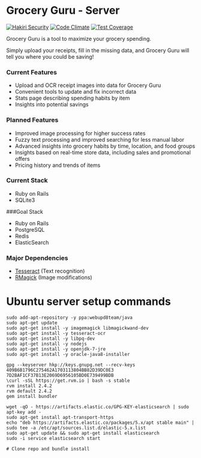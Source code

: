 # Grocery Guru - Server

[![Hakiri Security](https://hakiri.io/github/xhocquet/groceryguru-server/master.svg)](https://hakiri.io/github/xhocquet/groceryguru-server/master) [![Code Climate](https://codeclimate.com/github/xhocquet/groceryguru-server/badges/gpa.svg)](https://codeclimate.com/github/xhocquet/groceryguru-server) [![Test Coverage](https://codeclimate.com/github/xhocquet/groceryguru-server/badges/coverage.svg)](https://codeclimate.com/github/xhocquet/groceryguru-server/coverage)

Grocery Guru is a tool to maximize your grocery spending.

Simply upload your receipts, fill in the missing data, and Grocery Guru will tell you where you could be saving!

### Current Features
- Upload and OCR receipt images into data for Grocery Guru
- Convenient tools to update and fix incorrect data
- Stats page describing spending habits by item
- Insights into potential savings

### Planned Features
- Improved image processing for higher success rates
- Fuzzy text processing and improved searching for less manual labor
- Advanced insights into grocery habits by time, location, and food groups
- Insights based on real-time store data, including sales and promotional offers
- Pricing history and trends of items

### Current Stack
- Ruby on Rails
- SQLite3

###Goal Stack
- Ruby on Rails
- PostgreSQL
- Redis
- ElasticSearch

### Major Dependencies
- [Tesseract](https://github.com/tesseract-ocr/) (Text recognition)
- [RMagick](https://rmagick.github.io/) (Image modifications)

# Ubuntu server setup commands
```
sudo add-apt-repository -y ppa:webupd8team/java
sudo apt-get update
sudo apt-get install -y imagemagick libmagickwand-dev
sudo apt-get install -y tesseract-ocr
sudo apt-get install -y libpq-dev
sudo apt-get install -y nodejs
sudo apt-get install -y openjdk-7-jre
sudo apt-get install -y oracle-java8-installer

gpg --keyserver hkp://keys.gnupg.net --recv-keys 409B6B1796C275462A1703113804BB82D39DC0E3 7D2BAF1CF37B13E2069D6956105BD0E739499BDB
\curl -sSL https://get.rvm.io | bash -s stable
rvm install 2.4.2
rvm default 2.4.2
gem install bundler

wget -qO - https://artifacts.elastic.co/GPG-KEY-elasticsearch | sudo apt-key add -
sudo apt-get install apt-transport-https
echo "deb https://artifacts.elastic.co/packages/5.x/apt stable main" | sudo tee -a /etc/apt/sources.list.d/elastic-5.x.list
sudo apt-get update && sudo apt-get install elasticsearch
sudo -i service elasticsearch start

# Clone repo and bundle install
```
